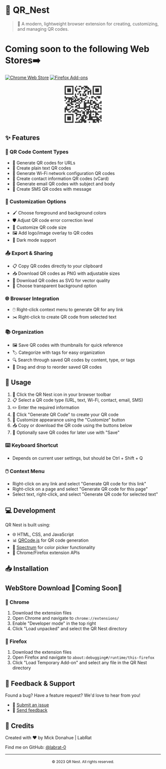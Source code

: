 # 🐀 QR_Nest

> 🚀 A modern, lightweight browser extension for creating, customizing, and managing QR codes.


# Coming soon to the following Web Stores➡️

[![Chrome Web Store](https://img.shields.io/badge/-Chrome%20Web%20Store-4285F4?style=flat-square&logo=googlechrome&logoColor=white)](https://chrome.google.com/webstore/category/extensions)
[![Firefox Add-ons](https://img.shields.io/badge/-Firefox%20Add--ons-FF7139?style=flat-square&logo=firefoxbrowser&logoColor=white)](https://addons.mozilla.org/en-US/firefox/extensions/)

<p align="center">
  <img src="https://github.com/labrat-0/QRNest/blob/main/QRNest/icon128.png" alt="QRNest Logo" width="128" height="128">
</p>

## ✨ Features

### 📱 QR Code Content Types
- 🔗 Generate QR codes for URLs
- 📝 Create plain text QR codes
- 📶 Generate Wi-Fi network configuration QR codes
- 👤 Create contact information QR codes (vCard)
- 📧 Generate email QR codes with subject and body
- 💬 Create SMS QR codes with message

### 🎨 Customization Options
- 🖌️ Choose foreground and background colors
- 🛡️ Adjust QR code error correction level
- 📏 Customize QR code size
- 🖼️ Add logo/image overlay to QR codes
- 🌙 Dark mode support

### 📤 Export & Sharing
- 📋 Copy QR codes directly to your clipboard
- 📥 Download QR codes as PNG with adjustable sizes
- 🔄 Download QR codes as SVG for vector quality
- 🔎 Choose transparent background option

### 🌐 Browser Integration
- 🖱️ Right-click context menu to generate QR for any link
- ✂️ Right-click to create QR code from selected text


### 📚 Organization
- 🖼️ Save QR codes with thumbnails for quick reference
- 🏷️ Categorize with tags for easy organization
- 🔍 Search through saved QR codes by content, type, or tags
- 🔄 Drag and drop to reorder saved QR codes

## 🚀 Usage

1. 🔘 Click the QR Nest icon in your browser toolbar
2. 📋 Select a QR code type (URL, text, Wi-Fi, contact, email, SMS)
3. ✏️ Enter the required information
4. 🎯 Click "Generate QR Code" to create your QR code
5. 🎨 Customize appearance using the "Customize" button
6. 📤 Copy or download the QR code using the buttons below
7. 💾 Optionally save QR codes for later use with "Save"

### ⌨️ Keyboard Shortcut
- Depends on current user settings, but should be Ctrl + Shift + Q

### 🖱️ Context Menu
- Right-click on any link and select "Generate QR code for this link"
- Right-click on a page and select "Generate QR code for this page"
- Select text, right-click, and select "Generate QR code for selected text"

## 💻 Development

QR Nest is built using:
- 🌐 HTML, CSS, and JavaScript
- 📊 [QRCode.js](https://github.com/davidshimjs/qrcodejs) for QR code generation
- 🎨 [Spectrum](https://bgrins.github.io/spectrum/) for color picker functionality
- 🧩 Chrome/Firefox extension APIs

## 📥 Installation
## WebStore Download 🚨Coming Soon🚨
### 🔵 Chrome
1. Download the extension files
2. Open Chrome and navigate to `chrome://extensions/`
3. Enable "Developer mode" in the top right
4. Click "Load unpacked" and select the QR Nest directory

### 🔶 Firefox
1. Download the extension files
2. Open Firefox and navigate to `about:debugging#/runtime/this-firefox`
3. Click "Load Temporary Add-on" and select any file in the QR Nest directory

## 📝 Feedback & Support

Found a bug? Have a feature request? We'd love to hear from you!

- 🐛 [Submit an issue](https://github.com/labrat-0/qrnest/issues)
- 💬 [Send feedback](mailto:feedback@example.com)

## 🙏 Credits

Created with ❤️ by Mick Donahue | LabRat

Find me on GitHub: [@labrat-0](https://github.com/labrat-0)

---

<p align="center">
  <small>© 2023 QR Nest. All rights reserved.</small>
</p> 
